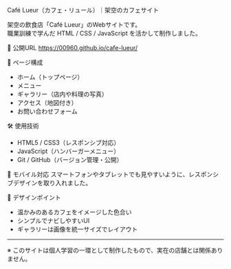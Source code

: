 Café Lueur（カフェ・リュール）｜架空のカフェサイト

架空の飲食店「Café Lueur」のWebサイトです。  
職業訓練で学んだ HTML / CSS / JavaScript を活かして制作しました。

🔗 公開URL
https://00960.github.io/cafe-lueur/

📸 ページ構成
- ホーム（トップページ）
- メニュー
- ギャラリー（店内や料理の写真）
- アクセス（地図付き）
- お問い合わせフォーム

🛠 使用技術
- HTML5 / CSS3（レスポンシブ対応）
- JavaScript（ハンバーガーメニュー）
- Git / GitHub（バージョン管理・公開）

📱 モバイル対応
スマートフォンやタブレットでも見やすいように、レスポンシブデザインを取り入れました。

🎨 デザインポイント
- 温かみのあるカフェをイメージした色合い
- シンプルでナビしやすいUI
- ギャラリーは画像を統一サイズでレイアウト

---

※ このサイトは個人学習の一環として制作したもので、実在の店舗とは関係ありません。
